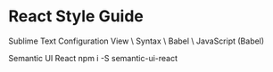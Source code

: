 # React Style Guide

Sublime Text Configuration
View \ Syntax \ Babel \ JavaScript (Babel)

Semantic UI React
npm i -S semantic-ui-react
